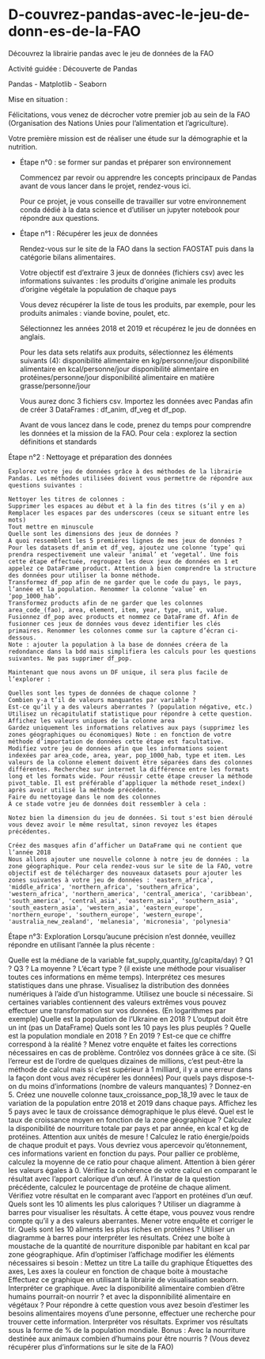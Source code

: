 # D-couvrez-pandas-avec-le-jeu-de-donn-es-de-la-FAO
Découvrez la librairie pandas avec le jeu de données de la FAO

Activité guidée : Découverte de Pandas

Pandas - Matplotlib - Seaborn

Mise en situation : 

Félicitations, vous venez de décrocher votre premier job au sein de la FAO (Organisation des Nations Unies pour l’alimentation et l’agriculture).

Votre première mission est de réaliser une étude sur la démographie et la nutrition.

- Étape n°0 : se former sur pandas et préparer son environnement

    Commencez par revoir ou apprendre les concepts principaux de Pandas avant de vous lancer dans le projet, rendez-vous ici. 

    Pour ce projet, je vous conseille de travailler sur votre environnement conda dédié à la data science et d’utiliser un jupyter notebook pour répondre aux questions.

- Étape n°1 : Récupérer les jeux de données

    Rendez-vous sur le site de la FAO dans la section FAOSTAT puis dans la catégorie bilans alimentaires.

    Votre objectif est d’extraire 3 jeux de données (fichiers csv) avec les informations suivantes :
    les produits d'origine animale
    les produits d’origine végétale 
    la population de chaque pays

    Vous devez récupérer la liste de tous les produits, par exemple, pour les produits animales : viande bovine, poulet, etc.

    Sélectionnez les années 2018 et 2019 et récupérez le jeu de données en anglais.

    Pour les data sets relatifs aux produits, sélectionnez les éléments suivants (4):
    disponibilité alimentaire en kg/personne/jour
    disponibilité alimentaire en kcal/personne/jour
    disponibilité alimentaire en protéines/personne/jour
    disponibilité alimentaire en matière grasse/personne/jour

    Vous aurez donc 3 fichiers csv. Importez les données avec Pandas afin de créer 3 DataFrames : df_anim, df_veg et df_pop.

    Avant de vous lancez dans le code, prenez du temps pour comprendre les données et la mission de la FAO. Pour cela : explorez la section définitions et standards

Étape n°2 : Nettoyage et préparation des données

    Explorez votre jeu de données grâce à des méthodes de la librairie Pandas. Les méthodes utilisées doivent vous permettre de répondre aux questions suivantes :

    Nettoyer les titres de colonnes :
    Supprimer les espaces au début et à la fin des titres (s’il y en a)
    Remplacer les espaces par des underscores (ceux se situant entre les mots)
    Tout mettre en minuscule
    Quelle sont les dimensions des jeux de données ?
    A quoi ressemblent les 5 premières lignes de mes jeux de données ?
    Pour les datasets df_anim et df_veg, ajoutez une colonne ‘type’ qui prendra respectivement une valeur ‘animal’ et ‘vegetal’. Une fois cette étape effectuée, regroupez les deux jeux de données en 1 et appelez ce DataFrame product. Attention à bien comprendre la structure des données pour utiliser la bonne méthode.
    Transformez df_pop afin de ne garder que le code du pays, le pays, l’année et la population. Renommer la colonne ‘value’ en ‘pop_1000_hab’.
    Transformez products afin de ne garder que les colonnes area_code_(fao), area, element, item, year, type, unit, value.
    Fusionnez df_pop avec products et nommez ce DataFrame df. Afin de fusionner ces jeux de données vous devez identifier les clés primaires. Renommer les colonnes comme sur la capture d’écran ci-dessous.
    Note : ajouter la population à la base de données créera de la redondance dans la bdd mais simplifiera les calculs pour les questions suivantes. Ne pas supprimer df_pop.

    Maintenant que nous avons un DF unique, il sera plus facile de l’explorer :

    Quelles sont les types de données de chaque colonne ?
    Combien y-a t’il de valeurs manquantes par variable ?
    Est-ce qu’il y a des valeurs aberrantes ? (population négative, etc.) Utilisez un récapitulatif statistique pour répondre à cette question.
    Affichez les valeurs uniques de la colonne area
    Gardez uniquement les informations relatives aux pays (supprimez les zones géographiques ou économiques) Note : en fonction de votre méthode d’importation de données cette étape est facultative.
    Modifiez votre jeu de données afin que les informations soient indexées par area_code, area, year, pop_1000_hab, type et item. Les valeurs de la colonne element doivent être séparées dans des colonnes différentes. Recherchez sur internet la différence entre les formats long et les formats wide. Pour réussir cette étape creuser la méthode pivot_table. Il est préférable d’appliquer la méthode reset_index() après avoir utilisé la méthode précédente.
    Faire du nettoyage dans le nom des colonnes
    À ce stade votre jeu de données doit ressembler à cela :

    Notez bien la dimension du jeu de données. Si tout s'est bien déroulé vous devez avoir le même resultat, sinon revoyez les étapes précédentes.

    Créez des masques afin d’afficher un DataFrame qui ne contient que l’année 2018
    Nous allons ajouter une nouvelle colonne à notre jeu de données : la zone géographique. Pour cela rendez-vous sur le site de la FAO, votre objectif est de télécharger des nouveaux datasets pour ajouter les zones suivantes à votre jeu de données : 'eastern_africa', 'middle_africa', 'northern_africa', 'southern_africa', 'western_africa', 'northern_america', 'central_america', 'caribbean', 'south_america', 'central_asia', 'eastern_asia', 'southern_asia', 'south_eastern_asia', 'western_asia', 'eastern_europe', 'northern_europe', 'southern_europe', 'western_europe', 'australia_new_zealand', 'melanesia', 'micronesia', 'polynesia'


Étape n°3: Exploration
  Lorsqu’aucune précision n’est donnée, veuillez répondre en utilisant l’année la plus récente :

  Quelle est la médiane de la variable fat_supply_quantity_(g/capita/day) ? Q1 ? Q3 ? La moyenne ? L’écart type ? (il existe une méthode pour visualiser toutes ces informations en même temps). Interprétez ces mesures statistiques dans une phrase.
  Visualisez la distribution des données numériques à l’aide d’un histogramme. Utilisez une boucle si nécessaire. Si certaines variables contiennent des valeurs extrêmes vous pouvez effectuer une transformation sur vos données. (En logarithmes par exemple)
  Quelle est la population de l’Ukraine en 2018 ? L’output doit être un int (pas un DataFrame)
  Quels sont les 10 pays les plus peuplés ?
  Quelle est la population mondiale en 2018 ? En 2019 ? Est-ce que ce chiffre correspond à la réalité ? Menez votre enquête et faites les corrections nécessaires en cas de problème. Contrôlez vos données grâce à ce site. (Si l’erreur est de l’ordre de quelques dizaines de millions, c’est peut-être la méthode de calcul mais si c’est supérieur à 1 milliard, il y a une erreur dans la façon dont vous avez récupérer les données)
  Pour quels pays dispose-t-on du moins d’informations (nombre de valeurs manquantes) ? Donnez-en 5.
  Créez une nouvelle colonne taux_croissance_pop_18_19 avec le taux de variation de la population entre 2018 et 2019 dans chaque pays. Affichez les 5 pays avec le taux de croissance démographique le plus élevé.
  Quel est le taux de croissance moyen en fonction de la zone géographique ?
  Calculez la disponibilité de nourriture totale par pays et par année, en kcal et kg de protéines. Attention aux unités de mesure !
  Calculez le ratio énergie/poids de chaque produit et pays. Vous devriez vous apercevoir qu’étonnement, ces informations varient en fonction du pays. Pour pallier ce problème, calculez la moyenne de ce ratio pour chaque aliment.  Attention à bien gérer les valeurs égales à 0. Vérifiez la cohérence de votre calcul en comparant le résultat avec l’apport calorique d’un œuf.
  À l’instar de la question précédente, calculez le pourcentage de protéine de chaque aliment. Vérifiez votre résultat en le comparant avec l’apport en protéines d’un œuf.
  Quels sont les 10 aliments les plus caloriques ? Utiliser un diagramme à barres pour visualiser les résultats. À cette étape, vous pouvez vous rendre compte qu’il y a des valeurs aberrantes. Mener votre enquête et corriger le tir.
  Quels sont les 10 aliments les plus riches en protéines ? Utiliser un diagramme à barres pour interpréter les résultats.
  Créez une boîte à moustache de la quantité de nourriture disponible par habitant en kcal par zone géographique. Afin d’optimiser l’affichage modifier les éléments nécessaires si besoin :
  Mettez un titre
  La taille du graphique
  Étiquettes des axes, 
  Les axes 
  la couleur en fonction de chaque boite à moustache
  Effectuez ce graphique en utilisant la librairie de visualisation seaborn. Interpréter ce graphique.
  Avec la disponibilité alimentaire combien d’être humains pourrait-on nourrir ? et avec la disponnibilité alimentaire en végétaux ? Pour répondre à cette question vous avez besoin d’estimer les besoins alimentaires moyens d’une personne, effectuer une recherche pour trouver cette information. Interpréter vos résultats. Exprimer vos résultats sous la forme de % de la population mondiale.
  Bonus : Avec la nourriture destinée aux animaux combien d’humains pour être nourris ? (Vous devez récupérer plus d’informations sur le site de la FAO)

